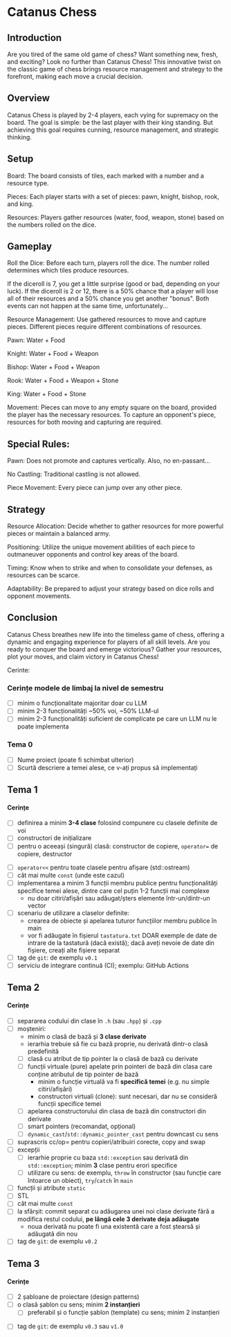 # Catanus Chess

## Introduction

Are you tired of the same old game of chess? Want something new, fresh, and exciting? Look no further than Catanus Chess! This innovative twist on the classic game of chess brings resource management and strategy to the forefront, making each move a crucial decision.

## Overview
Catanus Chess is played by 2-4 players, each vying for supremacy on the board. The goal is simple: be the last player with their king standing. But achieving this goal requires cunning, resource management, and strategic thinking.

## Setup

Board: The board consists of tiles, each marked with a number and a resource type.

Pieces: Each player starts with a set of pieces: pawn, knight, bishop, rook, and king.

Resources: Players gather resources (water, food, weapon, stone) based on the numbers rolled on the dice.

## Gameplay

Roll the Dice: Before each turn, players roll the dice. The number rolled determines which tiles produce resources.

If the diceroll is 7, you get a little surprise (good or bad, depending on your luck). If the diceroll is 2 or 12, there is a 50% chance that a player will lose all of their resources and a 50% chance you get another "bonus". Both events can not happen at the same time, unfortunately...

Resource Management: Use gathered resources to move and capture pieces. Different pieces require different combinations of resources.

Pawn: Water + Food

Knight: Water + Food + Weapon

Bishop: Water + Food + Weapon

Rook: Water + Food + Weapon + Stone

King: Water + Food + Stone

Movement: Pieces can move to any empty square on the board, provided the player has the necessary resources. To capture an opponent's piece, resources for both moving and capturing are required.

## Special Rules:

Pawn: Does not promote and captures vertically. Also, no en-passant...

No Castling: Traditional castling is not allowed.

Piece Movement: Every piece can jump over any other piece.

## Strategy

Resource Allocation: Decide whether to gather resources for more powerful pieces or maintain a balanced army.

Positioning: Utilize the unique movement abilities of each piece to outmaneuver opponents and control key areas of the board.

Timing: Know when to strike and when to consolidate your defenses, as resources can be scarce.

Adaptability: Be prepared to adjust your strategy based on dice rolls and opponent movements.

## Conclusion

Catanus Chess breathes new life into the timeless game of chess, offering a dynamic and engaging experience for players of all skill levels. Are you ready to conquer the board and emerge victorious? Gather your resources, plot your moves, and claim victory in Catanus Chess!

Cerinte:
### Cerințe modele de limbaj la nivel de semestru
- [ ] minim o funcționalitate majoritar doar cu LLM
- [ ] minim 2-3 funcționalități ~50% voi, ~50% LLM-ul
- [ ] minim 2-3 funcționalități suficient de complicate pe care un LLM nu le poate implementa

### Tema 0

- [ ] Nume proiect (poate fi schimbat ulterior)
- [ ] Scurtă descriere a temei alese, ce v-ați propus să implementați

## Tema 1

#### Cerințe
- [ ] definirea a minim **3-4 clase** folosind compunere cu clasele definite de voi
- [ ] constructori de inițializare
- [ ] pentru o aceeași (singură) clasă: constructor de copiere, `operator=` de copiere, destructor
<!-- - [ ] pentru o altă clasă: constructor de mutare, `operator=` de mutare, destructor -->
<!-- - [ ] pentru o altă clasă: toate cele 5 funcții membru speciale -->
- [ ] `operator<<` pentru toate clasele pentru afișare (std::ostream)
- [ ] cât mai multe `const` (unde este cazul)
- [ ] implementarea a minim 3 funcții membru publice pentru funcționalități specifice temei alese, dintre care cel puțin 1-2 funcții mai complexe
  - nu doar citiri/afișări sau adăugat/șters elemente într-un/dintr-un vector
- [ ] scenariu de utilizare a claselor definite:
  - crearea de obiecte și apelarea tuturor funcțiilor membru publice în main
  - vor fi adăugate în fișierul `tastatura.txt` DOAR exemple de date de intrare de la tastatură (dacă există); dacă aveți nevoie de date din fișiere, creați alte fișiere separat
- [ ] tag de `git`: de exemplu `v0.1`
- [ ] serviciu de integrare continuă (CI); exemplu: GitHub Actions

## Tema 2

#### Cerințe
- [ ] separarea codului din clase în `.h` (sau `.hpp`) și `.cpp`
- [ ] moșteniri:
  - minim o clasă de bază și **3 clase derivate**
  - ierarhia trebuie să fie cu bază proprie, nu derivată dintr-o clasă predefinită
  - [ ] clasă cu atribut de tip pointer la o clasă de bază cu derivate
  - [ ] funcții virtuale (pure) apelate prin pointeri de bază din clasa care conține atributul de tip pointer de bază
    - minim o funcție virtuală va fi **specifică temei** (e.g. nu simple citiri/afișări)
    - constructori virtuali (clone): sunt necesari, dar nu se consideră funcții specifice temei
  - [ ] apelarea constructorului din clasa de bază din constructori din derivate
  - [ ] smart pointers (recomandat, opțional)
  - [ ] `dynamic_cast`/`std::dynamic_pointer_cast` pentru downcast cu sens
- [ ] suprascris cc/op= pentru copieri/atribuiri corecte, copy and swap
- [ ] excepții
  - [ ] ierarhie proprie cu baza `std::exception` sau derivată din `std::exception`; minim **3** clase pentru erori specifice
  - [ ] utilizare cu sens: de exemplu, `throw` în constructor (sau funcție care întoarce un obiect), `try`/`catch` în `main`
- [ ] funcții și atribute `static`
- [ ] STL
- [ ] cât mai multe `const`
- [ ] la sfârșit: commit separat cu adăugarea unei noi clase derivate fără a modifica restul codului, **pe lângă cele 3 derivate deja adăugate**
  - noua derivată nu poate fi una existentă care a fost ștearsă și adăugată din nou
- [ ] tag de `git`: de exemplu `v0.2`

## Tema 3

#### Cerințe
- [ ] 2 șabloane de proiectare (design patterns)
- [ ] o clasă șablon cu sens; minim **2 instanțieri**
  - [ ] preferabil și o funcție șablon (template) cu sens; minim 2 instanțieri
<!-- - [ ] o specializare pe funcție/clasă șablon -->
- [ ] tag de `git`: de exemplu `v0.3` sau `v1.0`

